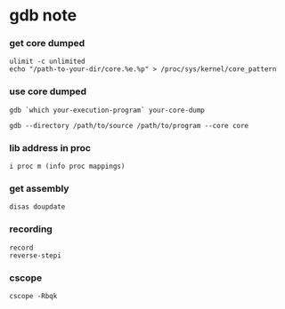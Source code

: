 # gdb note

### get core dumped
```
ulimit -c unlimited
echo "/path-to-your-dir/core.%e.%p" > /proc/sys/kernel/core_pattern
```

### use core dumped
```
gdb `which your-execution-program` your-core-dump

gdb --directory /path/to/source /path/to/program --core core
```

### lib address in proc
```
i proc m (info proc mappings)
```

### get assembly
```
disas doupdate
```

### recording 
```
record
reverse-stepi
```

### cscope
```
cscope -Rbqk
```
